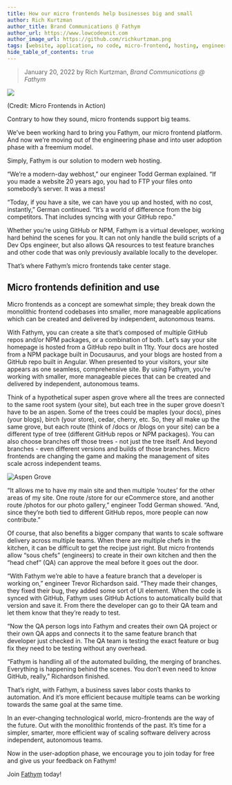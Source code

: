 ```yaml
---
title: How our micro frontends help businesses big and small
author: Rich Kurtzman
author_title: Brand Communications @ Fathym
author_url: https://www.lowcodeunit.com
author_image_url: https://github.com/richkurtzman.png
tags: [website, application, no code, micro-frontend, hosting, engineering]
hide_table_of_contents: true
---
```


> January 20, 2022 by Rich Kurtzman, _Brand Communications @ Fathym_

![](/img/mfrontendsvis.PNG) 

(Credit: Micro Frontends in Action)

Contrary to how they sound, micro frontends support big teams.  

We’ve been working hard to bring you Fathym, our micro frontend platform. And now we’re moving out of the engineering phase and into user adoption phase with a freemium model.  

Simply, Fathym is our solution to modern web hosting.  

“We’re a modern-day webhost,” our engineer Todd German explained. “If you made a website 20 years ago, you had to FTP your files onto somebody’s server. It was a mess!  

“Today, if you have a site, we can have you up and hosted, with no cost, instantly,” German continued. “It’s a world of difference from the big competitors. That includes syncing with your GitHub repo.” 

Whether you’re using GitHub or NPM, Fathym is a virtual developer, working hard behind the scenes for you. It can not only handle the build scripts of a Dev Ops engineer, but also allows QA resources to test feature branches and other code that was only previously available locally to the developer.  

That’s where Fathym’s micro frontends take center stage.  
## Micro frontends definition and use 

Micro frontends as a concept are somewhat simple; they break down the monolithic frontend codebases into smaller, more manageable applications which can be created and delivered by independent, autonomous teams.  

With Fathym, you can create a site that’s composed of multiple GitHub repos and/or NPM packages, or a combination of both. Let’s say your site homepage is hosted from a GitHub repo built in 11ty. Your docs are hosted from a NPM package built in Docusaurus, and your blogs are hosted from a GitHub repo built in Angular. When presented to your visitors, your site appears as one seamless, comprehensive site. By using Fathym, you’re working with smaller, more manageable pieces that can be created and delivered by independent, autonomous teams. 

Think of a hypothetical super aspen grove where all the trees are connected to the same root system (your site), but each tree in the super grove doesn't have to be an aspen. Some of the trees could be maples (your docs), pines (your blogs), birch (your store), cedar, cherry, etc. So, they all make up the same grove, but each route (think of /docs or /blogs on your site) can be a different type of tree (different GitHub repos or NPM packages). You can also choose branches off those trees - not just the tree itself. And beyond branches - even different versions and builds of those branches. Micro frontends are changing the game and making the management of sites scale across independent teams. 

![Aspen Grove](/img/AdobeStock_102372931_Preview.jpeg)  

 “It allows me to have my main site and then multiple ‘routes’ for the other areas of my site. One route /store for our eCommerce store, and another route /photos for our photo gallery,” engineer Todd German showed. “And, since they’re both tied to different GitHub repos, more people can now contribute.” 

Of course, that also benefits a bigger company that wants to scale software delivery across multiple teams. When there are multiple chefs in the kitchen, it can be difficult to get the recipe just right. But micro frontends allow “sous chefs” (engineers) to create in their own kitchen and then the “head chef” (QA) can approve the meal before it goes out the door.  

“With Fathym we’re able to have a feature branch that a developer is working on,” engineer Trevor Richardson said. “They made their changes, they fixed their bug, they added some sort of UI element. When the code is synced with GitHub, Fathym uses GitHub Actions to automatically build that version and save it. From there the developer can go to their QA team and let them know that they’re ready to test.  

“Now the QA person logs into Fathym and creates their own QA project or their own QA apps and connects it to the same feature branch that developer just checked in. The QA team is testing the exact feature or bug fix they need to be testing without any overhead. 

“Fathym is handling all of the automated building, the merging of branches. Everything is happening behind the scenes. You don’t even need to know GitHub, really,” Richardson finished. 

That’s right, with Fathym, a business saves labor costs thanks to automation. And it’s more efficient because multiple teams can be working towards the same goal at the same time.  

In an ever-changing technological world, micro-frontends are the way of the future. Out with the monolithic frontends of the past. It’s time for a simpler, smarter, more efficient way of scaling software delivery across independent, autonomous teams.  

Now in the user-adoption phase, we encourage you to join today for free and give us your feedback on Fathym! 

Join [Fathym](https://auth.fathym.com/fathymcloudprd.onmicrosoft.com/oauth2/v2.0/authorize?p=b2c_1_sign_up_sign_in&client_id=98f014f1-2547-4bcc-a583-3edc8f1190f2&redirect_uri=https%3A%2F%2Fwww.lowcodeunit.com%2F.oauth%2FB2C_1_SIGN_UP_SIGN_IN&response_type=id_token&scope=openid%20profile&response_mode=form_post&nonce=637789907534834707.OWNhMWZkZGMtODQ2NC00YTg0LWFjZWQtYjlkNzg0YTIzMDhkYTcxMzVkZmYtN2E2Mi00ZDRlLWIxODQtZjMxMjBkNWI2OTEx&state=CfDJ8C5COa2dn0dMrEVjdLxcXm-FCakeBxrXIOHa_lF_u0ckh9rvLFuKJ30MWBprExUQA_N5HmWWWPdxqWlni-KFqpg_jVjPahrQdGw79U0sMBN8dTvgrlAMeT9--L-7VgMBsZfFPAho9dcKUN1jO6lAaxL13PM1_vGer-vJc6tcpigRpNr5jcHtitGIKjexLmQqkIslp3MFKCKAi-5IiVd3JbpibPm4gbmDQpYtgstmG9SSlpjvEqJk_2AIqtMHkiojK3kE4WSc5mcYS3FQ3hiRqVQRPlL3jI7U3bUsqGYtLuoJr_St6mGBbHvGmB6M0MCeFn_G5LDsRzyHZhBWf9a1qo6dktz_kEcsAahYPLWjAI_2&x-client-SKU=ID_NETSTANDARD2_0&x-client-ver=6.11.1.0) today!
